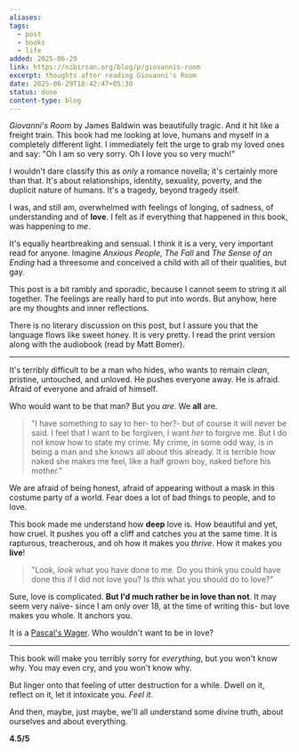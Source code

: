```yaml
---
aliases: 
tags:
  - post
  - books
  - life
added: 2025-06-29
link: https://nibirsan.org/blog/p/giovannis-room
excerpt: thoughts after reading Giovanni's Room
date: 2025-06-29T18:42:47+05:30
status: done
content-type: blog
---
```

*Giovanni's Room* by James Baldwin was beautifully tragic. And it hit like a freight train. This book had me looking at love, humans and myself in a completely different light. I immediately felt the urge to grab my loved ones and say: "Oh I am so very sorry. Oh I love you so very much!"

I wouldn't dare classify this as *only* a romance novella; it's certainly more than that. It's about relationships, identity, sexuality, poverty, and the duplicit nature of humans. It's a tragedy, beyond tragedy itself.

I was, and still am, overwhelmed with feelings of longing, of sadness, of understanding and of **love**. I felt as if everything that happened in this book, was happening to *me*.

It's equally heartbreaking and sensual. I think it is a very, very important read for anyone. Imagine *Anxious People*, *The Fall* and *The Sense of an Ending* had a threesome and conceived a child with all of their qualities, but gay.

This post is a bit rambly and sporadic, because I cannot seem to string it all together. The feelings are really hard to put into words. But anyhow, here are my thoughts and inner reflections.

There is no literary discussion on this post, but I assure you that the language flows like sweet honey. It is very pretty. I read the print version along with the audiobook (read by Matt Bomer).

---

It's terribly difficult to be a man who hides, who wants to remain *clean*, pristine, untouched, and unloved. He pushes everyone away. He is afraid. Afraid of everyone and afraid of himself. 

Who would want to be that man? But you *are*. We **all** are.

>"I have something to say to her- to her?- but of course it will never be said. I feel that I want to be forgiven, I want *her* to forgive me. But I do not know how to state my crime. My crime, in some odd way, is in being a man and she knows all about this already. It is terrible how naked she makes me feel, like a half grown boy, naked before his mother."

We are afraid of being honest, afraid of appearing without a mask in this costume party of a world. Fear does a lot of bad things to people, and to love.

This book made me understand how **deep** love is. How beautiful and yet, how cruel. It pushes you off a cliff and catches you at the same time. It is rapturous, treacherous, and oh how it makes you *thrive*. How it makes you **live**!

>"Look, *look* what you have done to me. Do you think you could have done this if I did not love you? Is *this* what you should do to love?"

Sure, love is complicated. **But I'd much rather be in love than not**. It may seem very naïve- since I am only over 18, at the time of writing this- but love makes you whole. It anchors you.

It is a [Pascal's Wager](https://plato.stanford.edu/entries/pascal-wager/). Who wouldn't want to be in love?

---

This book will make you terribly sorry for *everything*, but you won't know why.
You may even cry, and you won't know why.

But linger onto that feeling of utter destruction for a while. Dwell on it, reflect on it, let it intoxicate you. *Feel it*.

And then, maybe, just maybe, we'll all understand some divine truth, about ourselves and about everything.

**4.5/5**